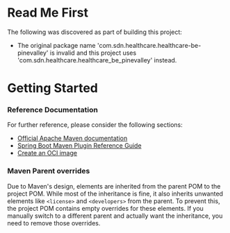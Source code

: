 # Read Me First
The following was discovered as part of building this project:

* The original package name 'com.sdn.healthcare.healthcare-be-pinevalley' is invalid and this project uses 'com.sdn.healthcare.healthcare_be_pinevalley' instead.

# Getting Started

### Reference Documentation
For further reference, please consider the following sections:

* [Official Apache Maven documentation](https://maven.apache.org/guides/index.html)
* [Spring Boot Maven Plugin Reference Guide](https://docs.spring.io/spring-boot/3.4.0-M1/maven-plugin)
* [Create an OCI image](https://docs.spring.io/spring-boot/3.4.0-M1/maven-plugin/build-image.html)

### Maven Parent overrides

Due to Maven's design, elements are inherited from the parent POM to the project POM.
While most of the inheritance is fine, it also inherits unwanted elements like `<license>` and `<developers>` from the parent.
To prevent this, the project POM contains empty overrides for these elements.
If you manually switch to a different parent and actually want the inheritance, you need to remove those overrides.

